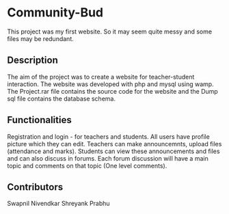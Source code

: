 # Community-Bud

This project was my first website. So it may seem quite messy and some files may be redundant.

## Description
The aim of the project was to create a website for teacher-student interaction. The website was developed with php and mysql using wamp.
The Project.rar file contains the source code for the website and the Dump sql file contains the database schema.

## Functionalities

Registration and login - for teachers and students.
All users have profile picture which they can edit.
Teachers can make announcemnts, upload files (attendance and marks).
Students can view these announcements and files and can also discuss in forums.
Each forum discussion will have a main topic and comments on that topic (One level comments).

## Contributors
Swapnil Nivendkar
Shreyank Prabhu
